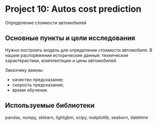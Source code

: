 # Project 10: Autos cost prediction
Определение стоимости автомобилей
## Основные пункты и цели исследования 
Нужно построить модель для определения стоимости автомобиля. 
В нашем распоряжении исторические данные: технические характеристики, комплектации и цены автомобилей.

Заказчику важны:
- качество предсказания;
- скорость предсказания;
- время обучения.
## Используемые библиотеки
pandas, numpy, sklearn, lightgbm, scipy, matplotlib, seaborn, datetime
